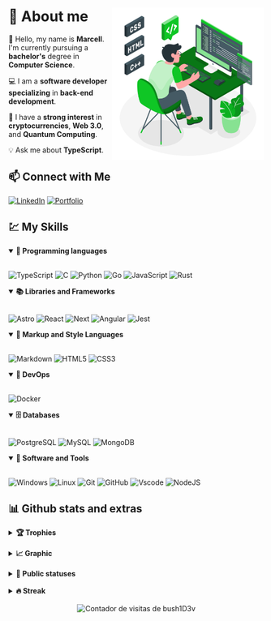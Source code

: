 # 📗 About me <img align='right' height="300em" src="assets\images\Programming-amico.png"/>

💚 Hello, my name is **Marcell**. I'm currently pursuing a **bachelor's** degree in **Computer Science**.

💻 I am a **software developer specializing** in **back-end development**.

🧩 I have a **strong interest** in **cryptocurrencies**, **Web 3.0**, and **Quantum Computing**.

💡 Ask me about **TypeScript**.


## 📫 Connect with Me

[![LinkedIn](https://img.shields.io/badge/LinkedIn-0077B5?style=for-the-badge&logo=linkedin&logoColor=white)](https://www.linkedin.com/in/marcell-dactes/) 
[![Portfolio](https://img.shields.io/badge/Portfolio-FF5722?style=for-the-badge&logo=todoist&logoColor=white)](https://developermarcell.vercel.app/)

## 💹 My Skills 

<details open>
  <summary><b>📌 Programming languages</b></summary>
  <br>

![TypeScript](https://img.shields.io/badge/TypeScript-007ACC?style=for-the-badge&logo=typescript&logoColor=white)
![C](https://img.shields.io/badge/C-00599C?style=for-the-badge&logo=c&logoColor=white)
![Python](https://img.shields.io/badge/python-3670A0?style=for-the-badge&logo=python&logoColor=ffdd54)
![Go](https://img.shields.io/badge/go-%2300ADD8.svg?style=for-the-badge&logo=go&logoColor=white)
![JavaScript](https://img.shields.io/badge/javascript-%23323330.svg?style=for-the-badge&logo=javascript&logoColor=%23F7DF1E)
![Rust](https://img.shields.io/badge/rust-%23000000.svg?style=for-the-badge&logo=rust&logoColor=white)
</details>

<details open>
  <summary><b>📚 Libraries and Frameworks</b></summary>
  <br>

![Astro](https://img.shields.io/badge/astro-%232C2052.svg?style=for-the-badge&logo=astro&logoColor=white)
![React](https://img.shields.io/badge/React-20232A?style=for-the-badge&logo=react&logoColor=61DAFB)
![Next](https://img.shields.io/badge/Next-black?style=for-the-badge&logo=next.js&logoColor=white)
![Angular](https://img.shields.io/badge/Angular-DD0031?style=for-the-badge&logo=angular&logoColor=white)
![Jest](https://img.shields.io/badge/Jest-C21325?style=for-the-badge&logo=jest&logoColor=white)
</details>

<details open>
  <summary><b>🎨 Markup and Style Languages</b></summary>
  <br>
 
![Markdown](https://img.shields.io/badge/Markdown-000?style=for-the-badge&logo=markdown)
![HTML5](https://img.shields.io/badge/HTML5-E34F26?style=for-the-badge&logo=html5&logoColor=white)
![CSS3](https://img.shields.io/badge/CSS3-1572B6?style=for-the-badge&logo=css3&logoColor=white)
</details>

<details open>
  <summary><b>🧠 DevOps</b></summary>
  <br>

![Docker](https://img.shields.io/badge/docker-%23316192.svg?style=for-the-badge&logo=docker&logoColor=white)&nbsp;
</details>

<details open>
  <summary><b>🗄️ Databases</b></summary>
  <br>

![PostgreSQL](https://img.shields.io/badge/PostgreSQL-000?style=for-the-badge&logo=postgresql)
![MySQL](https://img.shields.io/badge/MySQL-00000F?style=for-the-badge&logo=mysql&logoColor=white)
![MongoDB](https://img.shields.io/badge/MongoDB-%234ea94b.svg?style=for-the-badge&logo=mongodb&logoColor=white)
</details>

<details open>
  <summary><b>🔧 Software and Tools</b></summary>
  <br>

![Windows](https://img.shields.io/badge/Windows-000?style=for-the-badge&logo=windows&logoColor=2CA5E0)
![Linux](https://img.shields.io/badge/Linux-000?style=for-the-badge&logo=linux&logoColor=FCC624)
![Git](https://img.shields.io/badge/GIT-E44C30?style=for-the-badge&logo=git&logoColor=white)
![GitHub](https://img.shields.io/badge/-GitHub-181717?style=for-the-badge&logo=github)
![Vscode](https://img.shields.io/badge/Vscode-007ACC?style=for-the-badge&logo=visual-studio-code&logoColor=white)
![NodeJS](https://img.shields.io/badge/node.js-6DA55F?style=for-the-badge&logo=node.js&logoColor=white)
</details>

## 📊 Github stats and extras

<details>
  <summary><b>🏆 Trophies</b></summary>
  <br>

  <img src="https://github-profile-trophy.vercel.app/?username=marcelldac&theme=tokyonight&row=2&no-bg=true&column=3&margin-w=15&margin-h=15"/>
</details>

<br>
<details>
  <summary><b>📈 Graphic</b></summary>
  <br>

[![Ashutosh's github activity graph](https://github-readme-activity-graph.vercel.app/graph?username=marcelldac&bg_color=0a0222&color=b3b3b3&line=157520&point=206541&area=true&hide_border=true)](https://github.com/ashutosh00710/github-readme-activity-graph)
</details>

<br>
<details>
  <summary><b>🧬 Public statuses</b></summary>
  <br>

  <img height="180em" src="https://github-readme-stats.vercel.app/api?username=marcelldac&hide_title=false&border_color=16c60c&theme=chartreuse-dark&show_icons=true"/>
  <img height="180em" src="https://github-readme-stats-git-masterrstaa-rickstaa.vercel.app/api/top-langs/?username=marcelldac&theme=chartreuse-dark&layout=compact&bg_color=&border_color=16c60c&text_color=FFF"/>

</details>
<br>

<details>
  <summary><b>🔥 Streak</b></summary>
  <br>

[![GitHub Streak](https://streak-stats.demolab.com/?user=marcelldac&theme=chartreuse-dark&background=000&border=16c60c&dates=FFF)](https://git.io/streak-stats)
</details>
<br>

<div align="center">
<img alt="Contador de visitas de bush1D3v" src="https://profile-counter.glitch.me/marcelldac/count.svg"/>
</div>
